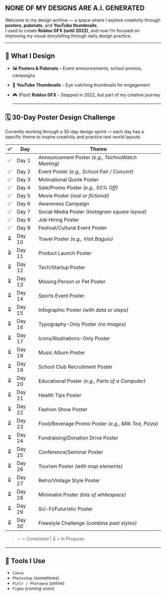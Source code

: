 ## NONE OF MY DESIGNS ARE A.I. GENERATED

Welcome to my design archive — a space where I explore creativity through **posters**, **pubmats**, and **YouTube thumbnails**.  
I used to create **Roblox GFX (until 2022)**, and now I’m focused on improving my visual storytelling through daily design practice.

---
## 📌 What I Design

- 🖼️ **Posters & Pubmats** – Event announcements, school promos, campaigns
- 🎯 **YouTube Thumbnails** – Eye-catching thumbnails for engagement
- 🎮 *(Past)* **Roblox GFX** – Stopped in 2022, but part of my creative journey

  ---
## 🗓️ 30-Day Poster Design Challenge

Currently working through a 30-day design sprint — each day has a specific theme to inspire creativity and practice real-world layouts.

| ✅ | **Day** | **Theme** |
|----|--------|-----------|
| ✅ | Day 1  | Announcement Poster *(e.g., TechnoWatch Meeting)* |
| ✅ | Day 2  | Event Poster *(e.g., School Fair / Concert)* |
| ✅ | Day 3  | Motivational Quote Poster |
| ✅ | Day 4  | Sale/Promo Poster *(e.g., 50% Off)* |
| ✅ | Day 5  | Movie Poster *(real or fictional)* |
| ✅ | Day 6  | Awareness Campaign |
| ✅ | Day 7  | Social Media Poster *(Instagram square layout)* |
| ✅ | Day 8  | Job Hiring Poster |
| ✅ | Day 9  | Festival/Cultural Event Poster |
| ⏳ | Day 10 | Travel Poster *(e.g., Visit Baguio)* |
| ⏳ | Day 11 | Product Launch Poster |
| ⏳ | Day 12 | Tech/Startup Poster |
| ⏳ | Day 13 | Missing Person or Pet Poster |
| ⏳ | Day 14 | Sports Event Poster |
| ⏳ | Day 15 | Infographic Poster *(with data or steps)* |
| ⏳ | Day 16 | Typography-Only Poster *(no images)* |
| ⏳ | Day 17 | Icons/Illustrations-Only Poster |
| ⏳ | Day 18 | Music Album Poster |
| ⏳ | Day 19 | School Club Recruitment Poster |
| ⏳ | Day 20 | Educational Poster *(e.g., Parts of a Computer)* |
| ⏳ | Day 21 | Health Tips Poster |
| ⏳ | Day 22 | Fashion Show Poster |
| ⏳ | Day 23 | Food/Beverage Promo Poster *(e.g., Milk Tea, Pizza)* |
| ⏳ | Day 24 | Fundraising/Donation Drive Poster |
| ⏳ | Day 25 | Conference/Seminar Poster |
| ⏳ | Day 26 | Tourism Poster *(with map elements)* |
| ⏳ | Day 27 | Retro/Vintage Style Poster |
| ⏳ | Day 28 | Minimalist Poster *(lots of whitespace)* |
| ⏳ | Day 29 | Sci-Fi/Futuristic Poster |
| ⏳ | Day 30 | Freestyle Challenge *(combine past styles)* |

> ✅ = Completed | ⏳ = In Progress

---

## 🧰 Tools I Use

- `Canva`
- `Photoshop` (sometimes)
- `Pixlr / Photopea` (online)
- `Figma` *(coming soon)*
